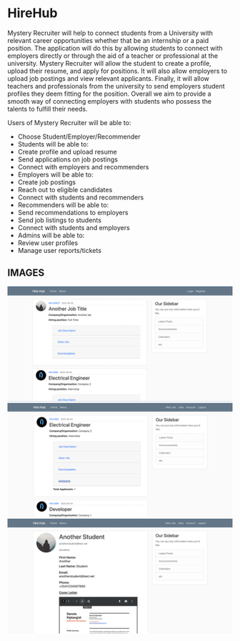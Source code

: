 # HireHub
Mystery Recruiter will help to connect students from a University with relevant career opportunities whether that be an internship or a paid position. The application will do this by allowing students to connect with employers directly or through the aid of a teacher or professional at the university. Mystery Recruiter will allow the student to create a profile, upload their resume, and apply for positions. It will also allow employers to upload job postings and view relevant applicants. Finally, it will allow teachers and professionals from the university to send employers student profiles they deem fitting for the position. Overall we aim to provide a smooth way of connecting employers with students who possess the talents to fulfill their needs.

Users of Mystery Recruiter will be able to:
*	Choose Student/Employer/Recommender
*	Students will be able to:
*	Create profile and upload resume
*	Send applications on job postings
*	Connect with employers and recommenders
*	Employers will be able to:
*	Create job postings
*	Reach out to eligible candidates
*	Connect with students and recommenders
*	Recommenders will be able to:
*	Send recommendations to employers
*	Send job listings to students
*	Connect with students and employers
*	Admins will be able to:
*	Review user profiles
*	Manage user reports/tickets

## IMAGES
![picture alt](img_desc1.png "Description image 1")
![picture alt](img_desc2.png "Description image 2")
![picture alt](img_desc3.png "Description image 3")

